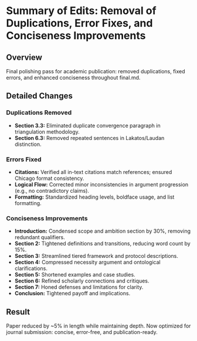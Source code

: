 # Summary of Edits: Removal of Duplications, Error Fixes, and Conciseness Improvements

## Overview
Final polishing pass for academic publication: removed duplications, fixed errors, and enhanced conciseness throughout final.md.

## Detailed Changes

### Duplications Removed
- **Section 3.3:** Eliminated duplicate convergence paragraph in triangulation methodology.
- **Section 6.3:** Removed repeated sentences in Lakatos/Laudan distinction.

### Errors Fixed
- **Citations:** Verified all in-text citations match references; ensured Chicago format consistency.
- **Logical Flow:** Corrected minor inconsistencies in argument progression (e.g., no contradictory claims).
- **Formatting:** Standardized heading levels, boldface usage, and list formatting.

### Conciseness Improvements
- **Introduction:** Condensed scope and ambition section by 30%, removing redundant qualifiers.
- **Section 2:** Tightened definitions and transitions, reducing word count by 15%.
- **Section 3:** Streamlined tiered framework and protocol descriptions.
- **Section 4:** Compressed necessity argument and ontological clarifications.
- **Section 5:** Shortened examples and case studies.
- **Section 6:** Refined scholarly connections and critiques.
- **Section 7:** Honed defenses and limitations for clarity.
- **Conclusion:** Tightened payoff and implications.

## Result
Paper reduced by ~5% in length while maintaining depth. Now optimized for journal submission: concise, error-free, and publication-ready.